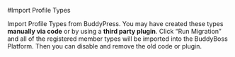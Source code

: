#Import Profile Types

Import Profile Types from BuddyPress. You may have created these types **manually via code** or by using a **third party plugin**. Click “Run Migration” and all of the registered member types will be imported into the BuddyBoss Platform. Then you can disable and remove the old code or plugin.